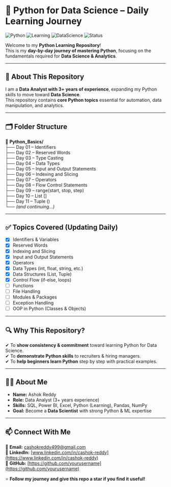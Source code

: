 # 🚀 Python for Data Science – Daily Learning Journey  

![Python](https://img.shields.io/badge/Python-3.x-blue?logo=python)
![Learning](https://img.shields.io/badge/Learning-Daily-green)
![DataScience](https://img.shields.io/badge/DataScience-Path-orange)
![Status](https://img.shields.io/badge/Status-In%20Progress-yellow)

Welcome to my **Python Learning Repository**!  
This is my **day-by-day journey of mastering Python**, focusing on the fundamentals required for **Data Science & Analytics**.  

---

## 📌 About This Repository  
I am a **Data Analyst with 3+ years of experience**, expanding my Python skills to move toward **Data Science**.  
This repository contains **core Python topics** essential for automation, data manipulation, and analytics.  

---

## 🗂 Folder Structure  
📁 **Python_Basics/**  
├── Day 01 – Identifiers  
├── Day 02 – Reserved Words  
├── Day 03 – Type Casting  
├── Day 04 – Data Types  
├── Day 05 – Input and Output Statements  
├── Day 06 – Indexing and Slicing  
├── Day 07 – Operators  
├── Day 08 – Flow Control Statements  
├── Day 09 – range(start, stop, step)  
├── Day 10 – List []  
├── Day 11 – Tuple ()  
└── *(and continuing...)*  

---

## ✅ Topics Covered (Updating Daily)  
- [x] Identifiers & Variables  
- [x] Reserved Words  
- [x] Indexing and Slicing  
- [x] Input and Output Statements  
- [x] Operators  
- [x] Data Types (int, float, string, etc.)  
- [x] Data Structures (List, Tuple)  
- [x] Control Flow (if-else, loops)  
- [ ] Functions  
- [ ] File Handling  
- [ ] Modules & Packages  
- [ ] Exception Handling  
- [ ] OOP in Python (Classes & Objects)  

---

## 🔍 Why This Repository?  
✔ To **show consistency & commitment** toward learning Python for Data Science.  
✔ To **demonstrate Python skills** to recruiters & hiring managers.  
✔ To **help beginners learn Python** step by step with practical examples.  

---

## 👨‍💻 About Me  
- **Name:** Ashok Reddy  
- **Role:** Data Analyst (3+ years experience)  
- **Skills:** SQL, Power BI, Excel, Python (Learning), Pandas, NumPy  
- **Goal:** Become a **Data Scientist** with strong Python & ML expertise  

---

## 📫 Connect With Me  
📧 **Email:** [cashokreddy499@gmail.com](mailto:cashokreddy499@gmail.com)  
📌 **LinkedIn:** [www.linkedin.com/in/cashok-reddy](https://www.linkedin.com/in/cashok-reddy)  
📂 **GitHub:** [https://github.com/yourusername](https://github.com/yourusername)  

⭐ **Follow my journey and give this repo a star if you find it useful!**  
